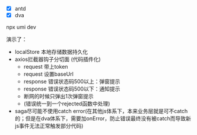- [x] antd
- [x] dva

npx umi dev

演示了：

- localStore 本地存储数据持久化
- axios拦截器钩子分切面 (代码插件化)
  - request 带上token
  - request 设置baseUrl
  - response 错误状态码500以上：弹窗提示
  - response 错误状态码500以下：通知提示
  - 断网的时候只弹出1次弹窗提示
  - (错误统一到一个rejected函数中处理)
- saga尽可能不使用catch error(在其他js体系下，本来业务层就是可不catch的；但是在dva体系下，需要加onError，防止错误最终没有被catch而导致新js事件无法正常触发部分代码)

